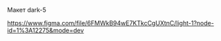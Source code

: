 Макет dark-5

https://www.figma.com/file/6FMWkB94wE7KTkcCgUXtnC/light-1?node-id=1%3A12275&mode=dev

